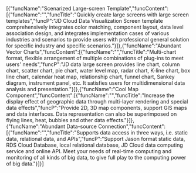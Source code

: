 [{"funcName":"Scenarized Large-screen Template","funcContent":[{"funcName":"","funcTitle":"Quickly create large screens with large screen templates","funcP":"JD Cloud Data Visualization Screen template comprehensively integrates color matching, component layout, data level association design, and integrates implementation cases of various industries and scenarios to provide users with professional general solution for specific industry and specific scenarios."}]},{"funcName":"Abundant Vector Charts","funcContent":[{"funcName":"","funcTitle":"Multi-chart format, flexible arrangement of multiple combinations of plug-ins to meet users' needs","funcP":"JD data large screen provides line chart, column chart, scatter chart, pie chart, water level map, radar chart, K-line chart, box line chart, calendar heat map, relationship chart, funnel chart, Sankey diagram, instrument panel, etc. It satisfies users for multidimensional data analysis and presentation."}]},{"funcName":"Cool Map Component","funcContent":[{"funcName":"","funcTitle":"Increase the display effect of geographic data through multi-layer rendering and special data effects","funcP":"Provide 2D, 3D map components, support GIS maps and data interfaces. Data representation can also be superimposed on flying lines, heat, bubbles and other data effects."}]},{"funcName":"Abundant Data-source Connection","funcContent":[{"funcName":"","funcTitle":"Supports data access in three ways, i.e. static data, relational data, and APIs","funcP":"Support Jason format static data, RDS Cloud Database, local relational database, JD Cloud data computing service and online API. Meet your needs of real-time computing and monitoring of all kinds of big data, to give full play to the computing power of big data."}]}]